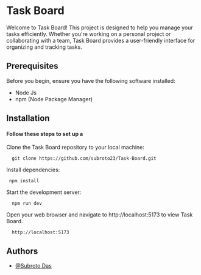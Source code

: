 # Task Board

Welcome to Task Board! This project is designed to help you manage your tasks efficiently. Whether you're working on a personal project or collaborating with a team, Task Board provides a user-friendly interface for organizing and tracking tasks.

## Prerequisites

Before you begin, ensure you have the following software installed:

- Node Js
- npm (Node Package Manager)

## Installation

#### Follow these steps to set up a

Clone the Task Board repository to your local machine:

```http
  git clone https://github.com/subroto23/Task-Board.git
```

Install dependencies:

```http
 npm install
```

Start the development server:

```http
  npm run dev
```

Open your web browser and navigate to http://localhost:5173 to view Task Board.

```http
  http://localhost:5173
```

## Authors

- [@Subroto Das](https://portfolio-lovat-alpha-41.vercel.app/)